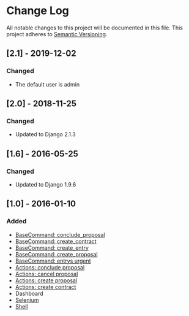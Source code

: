# Change Log
All notable changes to this project will be documented in this file.
This project adheres to [Semantic Versioning](http://semver.org/).

## [2.1] - 2019-12-02
### Changed
- The default user is admin

## [2.0] - 2018-11-25
### Changed
- Updated to Django 2.1.3

## [1.6] - 2016-05-25
### Changed
- Updated to Django 1.9.6

## [1.0] - 2016-01-10
### Added
- [BaseCommand: conclude_proposal](https://github.com/rg3915/orcamentos/blob/master/orcamentos/core/management/commands/conclude_proposal.py)
- [BaseCommand: create_contract](https://github.com/rg3915/orcamentos/blob/master/orcamentos/core/management/commands/create_contract.py)
- [BaseCommand: create_entry](https://github.com/rg3915/orcamentos/blob/master/orcamentos/core/management/commands/create_entry.py)
- [BaseCommand: create_proposal](https://github.com/rg3915/orcamentos/blob/master/orcamentos/core/management/commands/create_proposal.py)
- [BaseCommand: entrys urgent](https://github.com/rg3915/orcamentos/blob/master/orcamentos/core/management/commands/entrys.py)
- [Actions: conclude proposal](https://github.com/rg3915/orcamentos/blob/master/orcamentos/core/actions.py#L10)
- [Actions: cancel proposal](https://github.com/rg3915/orcamentos/blob/master/orcamentos/core/actions.py#L31)
- [Actions: create proposal](https://github.com/rg3915/orcamentos/blob/master/orcamentos/core/actions.py#L45)
- [Actions: create contract](https://github.com/rg3915/orcamentos/blob/master/orcamentos/core/actions.py#L72)
- Dashboard
- [Selenium](https://github.com/rg3915/orcamentos/tree/master/orcamentos/core/tests/selenium)
- [Shell](https://github.com/rg3915/orcamentos/tree/master/shell)
